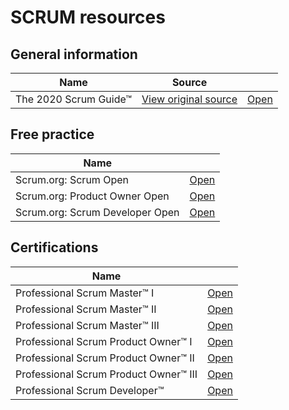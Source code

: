 # SCRUM resources

## General information
| Name | Source | |
|---|---|---|
| The 2020 Scrum Guide™ | [View original source](https://scrumguides.org/scrum-guide.html) | [Open](/general/The-2020-Scrum-Guide.md) |

## Free practice
| Name | |
|---|---|
| Scrum.org: Scrum Open | [Open](https://www.scrum.org/open-assessments/scrum-open) |
| Scrum.org: Product Owner Open | [Open](https://www.scrum.org/open-assessments/product-owner-open) |
| Scrum.org: Scrum Developer Open | [Open](https://www.scrum.org/open-assessments/scrum-developer-open) |

## Certifications 
| Name | |
|---|---|
| Professional Scrum Master™ I | [Open](https://www.scrum.org/professional-scrum-master-i-certification) |
| Professional Scrum Master™ II | [Open](https://www.scrum.org/professional-scrum-master-ii-certification) |
| Professional Scrum Master™ III | [Open](https://www.scrum.org/professional-scrum-master-iii-certification) |
| Professional Scrum Product Owner™ I | [Open](https://www.scrum.org/professional-scrum-product-owner-i-certification) |
| Professional Scrum Product Owner™ II | [Open](https://www.scrum.org/professional-scrum-product-owner-ii-certification) |
| Professional Scrum Product Owner™ III | [Open](https://www.scrum.org/professional-scrum-product-owner-iii-certification) |
| Professional Scrum Developer™ | [Open](https://www.scrum.org/professional-scrum-developer-certification) |
